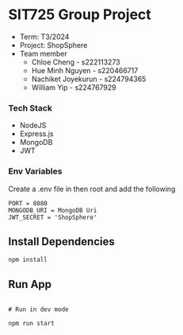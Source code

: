 # SIT725 Group Project
- Term: T3/2024
- Project: ShopSphere
- Team member
    - Chloe Cheng - s222113273
    - Hue Minh Nguyen - s220466717
    - Nachiket Joyekurun - s224794365
    - William Yip - s224767929


### Tech Stack
- NodeJS
- Express.js
- MongoDB
- JWT

### Env Variables

Create a .env file in then root and add the following

```
PORT = 8080
MONGODB_URI = MongoDB Uri
JWT_SECRET = 'ShopSphere'
```

## Install Dependencies

```
npm install

```

## Run App

```

# Run in dev mode

npm run start

```